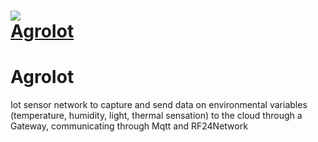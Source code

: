 <h1 align=“center”>
<img src=“store/logo.png”/><br/>
<a href="https://telemetry-iot.herokuapp.com/">AgroIot</a>
</h1>

# AgroIot
Iot sensor network to capture and send data on environmental variables (temperature, humidity, light, thermal sensation) to the cloud through a Gateway, communicating through Mqtt and RF24Network
